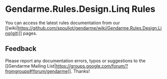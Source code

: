 # Gendarme.Rules.Design.Linq Rules

You can access the latest rules documentation from our [[wiki|https://github.com/spouliot/gendarme/wiki/Gendarme.Rules.Design.Linq(git)]] pages.


## Feedback

Please report any documentation errors, typos or suggestions to the [[Gendarme Mailing List|https://groups.google.com/forum/?fromgroups#!forum/gendarme]]. Thanks!


